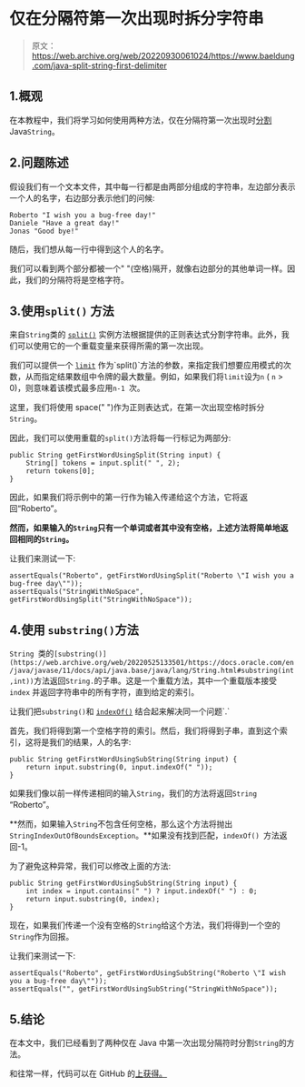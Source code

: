 # 仅在分隔符第一次出现时拆分字符串

> 原文：<https://web.archive.org/web/20220930061024/https://www.baeldung.com/java-split-string-first-delimiter>

## 1.概观

在本教程中，我们将学习如何使用两种方法，仅在分隔符第一次出现时[分割](/web/20220525133501/https://www.baeldung.com/java-split-string)Java`String`。

## 2.问题陈述

假设我们有一个文本文件，其中每一行都是由两部分组成的字符串，左边部分表示一个人的名字，右边部分表示他们的问候:

```
Roberto "I wish you a bug-free day!"
Daniele "Have a great day!"
Jonas "Good bye!"
```

随后，我们想从每一行中得到这个人的名字。

我们可以看到两个部分都被一个" "(空格)隔开，就像右边部分的其他单词一样。因此，我们的分隔符将是空格字符。

## 3.使用`split()` 方法

来自`String`类的 [`split()`](https://web.archive.org/web/20220525133501/https://docs.oracle.com/en/java/javase/11/docs/api/java.base/java/lang/String.html#split(java.lang.String)) 实例方法根据提供的正则表达式分割字符串。此外，我们可以使用它的一个重载变量来获得所需的第一次出现。

我们可以提供一个 [`limit`](https://web.archive.org/web/20220525133501/https://docs.oracle.com/en/java/javase/11/docs/api/java.base/java/lang/String.html#split(java.lang.String,int)) 作为`split()`方法的参数，来指定我们想要应用模式的次数，从而指定结果数组中令牌的最大数量。例如，如果我们将`limit`设为`n` ( `n` > 0)，则意味着该模式最多应用`n-1 `次。

这里，我们将使用 space(" ")作为正则表达式，在第一次出现空格时拆分`String`。

因此，我们可以使用重载的`split()`方法将每一行标记为两部分:

```
public String getFirstWordUsingSplit(String input) {
    String[] tokens = input.split(" ", 2);
    return tokens[0];
}
```

因此，如果我们将示例中的第一行作为输入传递给这个方法，它将返回“Roberto”。

**然而，如果输入的`String`只有一个单词或者其中没有空格，上述方法将简单地返回相同的`String`。**

让我们来测试一下:

```
assertEquals("Roberto", getFirstWordUsingSplit("Roberto \"I wish you a bug-free day\""));
assertEquals("StringWithNoSpace", getFirstWordUsingSplit("StringWithNoSpace"));
```

## 4.使用 `substring()`方法

`String `类的`[substring()](https://web.archive.org/web/20220525133501/https://docs.oracle.com/en/java/javase/11/docs/api/java.base/java/lang/String.html#substring(int,int))`方法返回`String.`的子串。这是一个重载方法，其中一个重载版本接受`index` 并返回字符串中的所有字符，直到给定的索引。

让我们把`substring()`和 [`indexOf()`](https://web.archive.org/web/20220525133501/https://docs.oracle.com/en/java/javase/11/docs/api/java.base/java/lang/String.html#indexOf(java.lang.String)) 结合起来解决同一个问题`.`

首先，我们将得到第一个空格字符的索引。然后，我们将得到子串，直到这个索引，这将是我们的结果，人的名字:

```
public String getFirstWordUsingSubString(String input) {
    return input.substring(0, input.indexOf(" "));
}
```

如果我们像以前一样传递相同的输入`String`，我们的方法将返回`String` “Roberto”。

**然而，如果输入`String`不包含任何空格，那么这个方法将抛出`StringIndexOutOfBoundsException`。**如果没有找到匹配，`indexOf() `方法返回-1。

为了避免这种异常，我们可以修改上面的方法:

```
public String getFirstWordUsingSubString(String input) {
    int index = input.contains(" ") ? input.indexOf(" ") : 0;
    return input.substring(0, index);
}
```

现在，如果我们传递一个没有空格的`String`给这个方法，我们将得到一个空的`String`作为回报。

让我们来测试一下:

```
assertEquals("Roberto", getFirstWordUsingSubString("Roberto \"I wish you a bug-free day\""));
assertEquals("", getFirstWordUsingSubString("StringWithNoSpace"));
```

## 5.结论

在本文中，我们已经看到了两种仅在 Java 中第一次出现分隔符时分割`String`的方法。

和往常一样，代码可以在 GitHub 的[上获得。](https://web.archive.org/web/20220525133501/https://github.com/eugenp/tutorials/tree/master/core-java-modules/core-java-string-operations-3)
